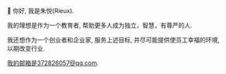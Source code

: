 👋 你好, 我是朱悦(Rieux).

我的理想是作为一个教育者, 帮助更多人成为独立，智慧，有尊严的人.

我还想作为一个创业者和企业家, 服务上述目标, 并尽可能提供使员工幸福的环境, 以期改变行业.

我的邮箱是372826057@qq.com.
